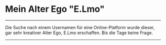 # Mein Alter Ego "E.Lmo"


---

Die Suche nach einem Usernamen für eine Online-Platform wurde dieser, gar sehr kreativer Alter Ego, E.Lmo erschaffen. Bis die Tage keine Frage.

---
